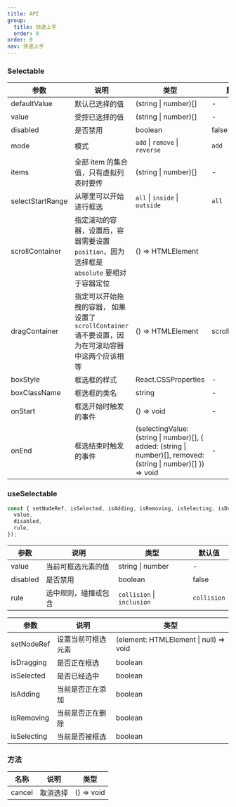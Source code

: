 ```yaml
---
title: API
group:
  title: 快速上手
  order: 0
order: 0
nav: 快速上手
---
```


### Selectable

| 参数             | 说明                                                                                               | 类型                                                                                                           | 默认值          |
| ---------------- | -------------------------------------------------------------------------------------------------- | -------------------------------------------------------------------------------------------------------------- | --------------- |
| defaultValue     | 默认已选择的值                                                                                     | (string \| number)[]                                                                                           | -               |
| value            | 受控已选择的值                                                                                     | (string \| number)[]                                                                                           | -               |
| disabled         | 是否禁用                                                                                           | boolean                                                                                                        | false           |
| mode             | 模式                                                                                               | `add` \| `remove` \| `reverse`                                                                                 | `add`           |
| items            | 全部 item 的集合值，只有虚拟列表时要传                                                             | (string \| number)[]                                                                                           | -               |
| selectStartRange | 从哪里可以开始进行框选                                                                             | `all` \| `inside` \| `outside`                                                                                 | `all`           |
| scrollContainer  | 指定滚动的容器，设置后，容器需要设置 `position`，因为选择框是 `absolute` 要相对于容器定位          | () => HTMLElement                                                                                              |
| dragContainer    | 指定可以开始拖拽的容器， 如果设置了 `scrollContainer` 请不要设置，因为在可滚动容器中这两个应该相等 | () => HTMLElement                                                                                              | scrollContainer |
| boxStyle         | 框选框的样式                                                                                       | React.CSSProperties                                                                                            | -               |
| boxClassName     | 框选框的类名                                                                                       | string                                                                                                         | -               |
| onStart          | 框选开始时触发的事件                                                                               | () => void                                                                                                     | -               |
| onEnd            | 框选结束时触发的事件                                                                               | (selectingValue: (string \| number)[], { added: (string \| number)[], removed: (string \| number)[] }) => void | -               |

### useSelectable

```typescript
const { setNodeRef, isSelected, isAdding, isRemoving, isSelecting, isDragging } = useSelectable({
  value,
  disabled,
  rule,
});
```

| 参数     | 说明                 | 类型                       | 默认值      |
| -------- | -------------------- | -------------------------- | ----------- |
| value    | 当前可框选元素的值   | string \| number           | -           |
| disabled | 是否禁用             | boolean                    | false       |
| rule     | 选中规则，碰撞或包含 | `collision` \| `inclusion` | `collision` |

| 参数        | 说明               | 类型                                   |
| ----------- | ------------------ | -------------------------------------- |
| setNodeRef  | 设置当前可框选元素 | (element: HTMLElement \| null) => void |
| isDragging  | 是否正在框选       | boolean                                |
| isSelected  | 是否已经选中       | boolean                                |
| isAdding    | 当前是否正在添加   | boolean                                |
| isRemoving  | 当前是否正在删除   | boolean                                |
| isSelecting | 当前是否被框选     | boolean                                |

### 方法

| 名称   | 说明     | 类型       |
| ------ | -------- | ---------- |
| cancel | 取消选择 | () => void |
